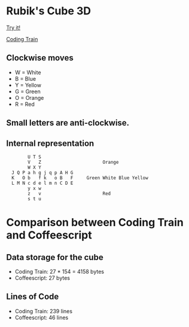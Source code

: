# Rubik's Cube 3D

[Try it!](https://christernilsson.github.io/Lab/2019/033-RubikCube3D/index.html)

[Coding Train](https://thecodingtrain.com/CodingChallenges/142.2-rubiks-cube.html)

## Clockwise moves
* W = White
* B = Blue
* Y = Yellow
* G = Green
* O = Orange
* R = Red

## Small letters are anti-clockwise. 

## Internal representation
```
        U T S
        V   Z                       Orange
        W X Y 
  J Q P a h g j q p A H G 
  K   O b   f k   o B   F     Green White Blue Yellow
  L M N c d e l m n C D E    
        y x w
        z   v                       Red
        s t u 
```

# Comparison between Coding Train and Coffeescript

## Data storage for the cube

* Coding Train: 27 * 154 = 4158 bytes
* Coffeescript: 27 bytes

## Lines of Code

* Coding Train: 239 lines
* Coffeescript:  46 lines
